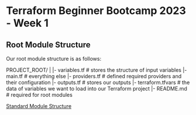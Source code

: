 # Terraform Beginner Bootcamp 2023 - Week 1

## Root Module Structure

Our root module structure is as follows:

PROJECT_ROOT/
|
|- variables.tf            # stores the structure of input variables
|- main.tf                 # everything else
|- providers.tf            # defined required providers and their configuration
|- outputs.tf              # stores our outputs
|- terraform.tfvars        # the data of variables we want to load into our Terraform project
|- README.md               # required for root modules


[Standard Module Structure](https://developer.hashicorp.com/terraform/language/modules/develop/structure)